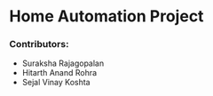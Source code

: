 # Home Automation Project

<div >
<h3>Contributors:</h3>
  <ul>
    <li>Suraksha Rajagopalan</li>
    <li>Hitarth Anand Rohra</li>
    <li>Sejal Vinay Koshta</li>
    </ul>
</div>